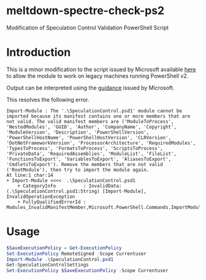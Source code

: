 # meltdown-spectre-check-ps2
Modification of Speculation Control Validation PowerShell Script

# Introduction

This is a minor modification to the script issued by Microsoft available [here](https://gallery.technet.microsoft.com/scriptcenter/Speculation-Control-e36f0050/) to allow the module to work on legacy machines running PowerShell v2.

Output can be interpreted using the [guidance](https://support.microsoft.com/en-us/help/4074629/understanding-the-output-of-get-speculationcontrolsettings-powershell) issued by Microsoft.

This resolves the following error.

```
Import-Module : The '.\SpeculationControl.psd1' module cannot be imported because its manifest contains one or more members that are not valid. The valid manifest members are ('ModuleToProcess', 'NestedModules', 'GUID', 'Author', 'CompanyName', 'Copyright', 'ModuleVersion', 'Description', 'PowerShellVersion', 'PowerShellHostName', 'PowerShellHostVersion', 'CLRVersion', 'DotNetFrameworkVersion', 'ProcessorArchitecture', 'RequiredModules', 'TypesToProcess', 'FormatsToProcess', 'ScriptsToProcess', 'PrivateData', 'RequiredAssemblies', 'ModuleList', 'FileList', 'FunctionsToExport', 'VariablesToExport', 'AliasesToExport', 'CmdletsToExport'). Remove the members that are not valid ('RootModule'), then try to import the module again.
At line:1 char:14
+ Import-Module <<<<  .\SpeculationControl.psd1
    + CategoryInfo          : InvalidData: (.\SpeculationControl.psd1:String) [Import-Module], InvalidOperationException
    + FullyQualifiedErrorId : Modules_InvalidManifestMember,Microsoft.PowerShell.Commands.ImportModuleCommand
```

# Usage
```powershell
$SaveExecutionPolicy = Get-ExecutionPolicy
Set-ExecutionPolicy RemoteSigned -Scope Currentuser
Import-Module .\SpeculationControl.psd1
Get-SpeculationControlSettings
Set-ExecutionPolicy $SaveExecutionPolicy -Scope Currentuser
```
